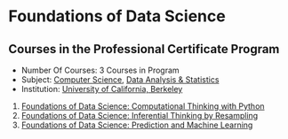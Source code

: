 # Foundations of Data Science

## Courses in the Professional Certificate Program

-   Number Of Courses: 3 Courses in Program
-   Subject: [Computer Science](https://www.edx.org/course/subject/computer-science), [Data Analysis & Statistics](https://www.edx.org/course/subject/data-analysis-statistics)
-   Institution: [University of California, Berkeley](https://www.edx.org/school/uc-berkeleyx)

1. [Foundations of Data Science: Computational Thinking with Python](https://www.edx.org/course/foundations-data-science-computational-uc-berkeleyx-data8-1x)
2. [Foundations of Data Science: Inferential Thinking by Resampling](https://www.edx.org/course/foundations-data-science-inferential-uc-berkeleyx-data8-2x)
3. [Foundations of Data Science: Prediction and Machine Learning](https://www.edx.org/course/foundations-data-science-prediction-uc-berkeleyx-data8-3x)


